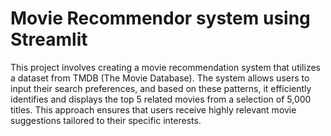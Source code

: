 <h1> Movie Recommendor system using Streamlit</h1>
This project involves creating a movie recommendation system that utilizes a dataset from TMDB (The Movie Database). The system allows users to input their search preferences, and based on these patterns, it efficiently identifies and displays the top 5 related movies from a selection of 5,000 titles. This approach ensures that users receive highly relevant movie suggestions tailored to their specific interests.
